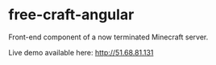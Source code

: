 # free-craft-angular

Front-end component of a now terminated Minecraft server. 

Live demo available here: http://51.68.81.131
